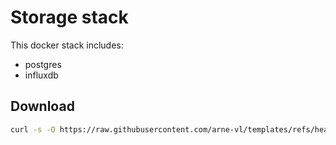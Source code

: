 # Storage stack
This docker stack includes:
- postgres
- influxdb

## Download
```bash
curl -s -O https://raw.githubusercontent.com/arne-vl/templates/refs/heads/main/docker-compose/storage/docker-compose.yml
```
